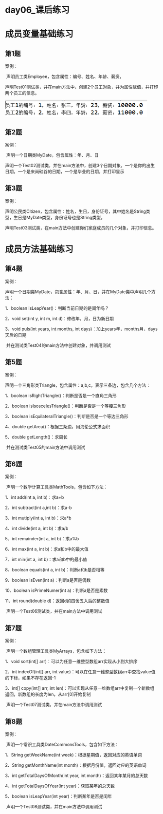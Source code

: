 # day06_课后练习

# 成员变量基础练习

## 第1题

案例：

​	声明员工类Employee，包含属性：编号、姓名、年龄、薪资，

​	声明Test01测试类，并在main方法中，创建2个员工对象，并为属性赋值，并打印两个员工的信息。

![1558849379468](imgs/1558849379468.png)

## 第2题

案例：

​	声明一个日期类MyDate，包含属性：年、月、日

​	声明一个Test02测试类，并在main方法中，创建3个日期对象，一个是你的出生日期，一个是来尚硅谷的日期，一个是毕业的日期，并打印显示



## 第3题

案例：

​	声明公民类Citizen，包含属性：姓名，生日，身份证号，其中姓名是String类型，生日是MyDate类型，身份证号也是String类型。

​	声明Test03测试类，在main方法中创建你们家庭成员的几个对象，并打印信息。

# 成员方法基础练习

## 第4题

案例：

​	声明一个日期类MyDate，包含属性：年、月、日，并在MyDate类中声明几个方法：

1、boolean isLeapYear()：判断当前日期的是闰年吗？

2、void set(int y, int m, int d)：修改年，月，日为新日期

3、void puls(int years, int months, int days)：加上years年，months月，days天后的日期

​	并在测试类Test04的main方法中创建对象，并调用测试

## 第5题

案例：

​	声明一个三角形类Triangle，包含属性：a,b,c，表示三条边，包含几个方法：

1、boolean  isRightTriangle()：判断是否是一个直角三角形

2、boolean isIsoscelesTriangle()：判断是否是一个等腰三角形

3、boolean isEquilateralTriangle()：判断是否是一个等边三角形

4、double getArea()：根据三条边，用海伦公式求面积

5、double getLength()：求周长

​	并在测试类Test05的main方法中调用测试

## 第6题

案例：

​	声明一个数学计算工具类MathTools，包含如下方法：

1、int add(int a, int b)：求a+b

2、int subtract(int a,int b)：求a-b

3、int mutiply(int a, int b)：求a*b

4、int divide(int a, int b)：求a/b

5、int remainder(int a, int b)：求a%b

6、int max(int a, int b)：求a和b中的最大值

7、int min(int a, int b)：求a和b中的最小值

8、boolean equals(int a, int b)：判断a和b是否相等

9、boolean isEven(int a)：判断a是否是偶数

10、boolean isPrimeNumer(int a)：判断a是否是素数

11、int round(double d)：返回d的四舍五入后的整数值

​	声明一个Test06测试类，并在main方法中调用测试

## 第7题

案例：

​	声明一个数组管理工具类MyArrays，包含如下方法：

1、void sort(int[] arr)：可以为任意一维整型数组arr实现从小到大排序

2、int indexOf(int[] arr, int value)：可以在任意一维整型数组arr中查找value值的下标，如果不存在返回-1

3、int[] copy(int[] arr, int len)：可以实现从任意一维数组arr中复制一个新数组返回，新数组的长度为len，从arr[0]开始复制

​	声明一个Test07测试类，并在main方法中调用测试

## 第8题

案例：

​	声明一个常识工具类DateCommonsTools，包含如下方法：

1、String getWeekName(int week)：根据星期值，返回对应的英语单词

2、String getMonthName(int month)：根据月份值，返回对应的英语单词

3、int getTotalDaysOfMonth(int year, int month)：返回某年某月的总天数

4、int getTotalDaysOfYear(int year)：获取某年的总天数

5、boolean isLeapYear(int year)：判断某年是否是闰年

​	声明一个Test08测试类，并在main方法中调用测试

